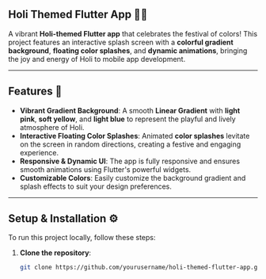 ## Holi Themed Flutter App 🌈🎉

A vibrant **Holi-themed Flutter app** that celebrates the festival of colors! This project features an interactive splash screen with a **colorful gradient background**, **floating color splashes**, and **dynamic animations**, bringing the joy and energy of Holi to mobile app development.

---

## Features 🎨

- **Vibrant Gradient Background**: A smooth **Linear Gradient** with **light pink**, **soft yellow**, and **light blue** to represent the playful and lively atmosphere of Holi.
- **Interactive Floating Color Splashes**: Animated **color splashes** levitate on the screen in random directions, creating a festive and engaging experience.
- **Responsive & Dynamic UI**: The app is fully responsive and ensures smooth animations using Flutter's powerful widgets.
- **Customizable Colors**: Easily customize the background gradient and splash effects to suit your design preferences.

---

## Setup & Installation ⚙️

To run this project locally, follow these steps:

1. **Clone the repository**:
   ```bash
   git clone https://github.com/yourusername/holi-themed-flutter-app.git
